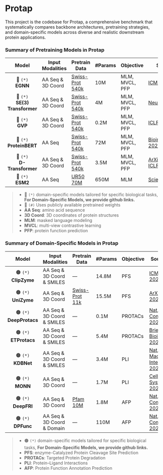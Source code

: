 
# Protap

This project is the codebase for Protap, a comprehensive benchmark that systematically compares backbone architectures, pretraining strategies, and domain-specific models across diverse and realistic downstream protein applications.

### Summary of Pretraining Models in Protap

|**Model** | **Input Modalities** | **Pretrain Data** | **#Params** | **Objective** | **Source** |
|:-------------:|----------------------|-------------------|-------------|---------------|------------|
| 🔴 `(*)` <br> **EGNN**          | AA Seq & 3D Coord  | [Swiss-Prot 540k](https://www.uniprot.org/uniprotkb?query=reviewed:true) | 10M  | MLM, MVCL, PFP | [ICML 2021](https://proceedings.mlr.press/v139/satorras21a.html)           |
| 🔴 `(*)` <br> **SE(3) Transformer** | AA Seq & 3D Coord | [Swiss-Prot 540k](https://www.uniprot.org/uniprotkb?query=reviewed:true) | 4M   | MLM, MVCL, PFP | [NeurIPS 2020](https://proceedings.neurips.cc/paper/2020/hash/15231a7ce4ba789d13b722cc5c955834-Abstract.html) |
| 🔴 `(*)` <br> **GVP**           | AA Seq & 3D Coord | [Swiss-Prot 540k](https://www.uniprot.org/uniprotkb?query=reviewed:true) | 0.2M | MLM, MVCL, PFP | [ICLR 2021](https://openreview.net/forum?id=1YLJDvSx6J4)                    |
| 🔴 `(*)` <br> **ProteinBERT**   | AA Seq           | [Swiss-Prot 540k](https://www.uniprot.org/uniprotkb?query=reviewed:true) | 72M  | MLM, MVCL, PFP | [Bioinformatics 2022](https://academic.oup.com/bioinformatics/article/38/8/2102/6502274) |
| 🔴 `(*)` <br> **D-Transformer** | AA Seq &  3D Coord | [Swiss-Prot 540k](https://www.uniprot.org/uniprotkb?query=reviewed:true) | 3.5M | MLM, MVCL, PFP | [ArXiv 2025](https://arxiv.org/abs/2502.06914), [ICLR 2023](https://openreview.net/forum?id=vZTp1oPV3PC) |
| 🔵 `(*)` <br> **ESM2**          | AA Seq           | [UR50 70M](https://www.uniprot.org/help/uniref)                      | 650M | MLM           | [Science 2023](https://www.science.org/doi/10.1126/science.ade2574)         |

> - 🔴 `(*)` domain-specific models tailored for specific biological tasks, **For Domain-Specific Models, we provide github links.**
> - 🔵 `(#)` Uses publicly available pretrained weights  
> - **AA Seq**: amino acid sequence  
> - **3D Coord**: 3D coordinates of protein structures   
> - **MLM**: masked language modeling  
> - **MVCL**: multi-view contrastive learning  
> - **PFP**: protein function prediction

### Summary of Domain-Specific Models in Protap

| **Model** | **Input Modalities** | **Pretrain Data** | **#Params** | **Objective** | **Source** |
|:----------:|----------------------|-------------------|-------------|---------------|------------|
| 🟤 `(*)` <br> **ClipZyme**   | AA Seq & 3D Coord & SMILES | —   | 14.8M  | PFS    | [ICML 2024](https://openreview.net/forum?id=0mYAK6Yhhm)                      |
| 🟤 `(*)` <br> **UniZyme**    | AA Seq & 3D Coord           | [Swiss-Prot 11k](https://www.uniprot.org/uniprotkb?query=reviewed:true) | 15.5M  | PFS    | [ArXiv 2025](https://arxiv.org/abs/2502.06914)                               |
| 🟤 `(*)` <br> **DeepProtacs**| AA Seq & 3D Coord & SMILES | —   | 0.1M   | PROTACs| [Nat. Comm 2022](https://www.nature.com/articles/s41467-022-34807-3)         |
| 🟤 `(*)` <br> **ETProtacs**  | AA Seq & 3D Coord & SMILES | —   | 5.4M   | PROTACs| [Brief Bioinf 2025](https://academic.oup.com/bib/article/26/1/bbae654/7948073) |
| 🟤 `(*)` <br> **KDBNet**     | AA Seq & 3D Coord & SMILES | —   | 3.4M   | PLI    | [Nat. Mach Intell 2023](https://www.nature.com/articles/s42256-023-00751-0)   |
| 🟤 `(*)` <br> **MONN**       | AA Seq & 3D Coord           | —   | 1.7M   | PLI    | [Cell Systems 2024](https://www.sciencedirect.com/science/article/pii/S2405471220300818) |
| 🟤 `(*)` <br> **DeepFRI**    | AA Seq & 3D Coord           | [Pfam 10M](https://pfam.xfam.org/)  | 1.8M   | AFP    | [Nat. Comm 2021](https://www.nature.com/articles/s41467-021-23303-9)         |
| 🟤 `(*)` <br> **DPFunc**     | AA Seq & 3D Coord & Domain  | —   | 110M   | AFP    | [Nat. Comm 2025](https://www.nature.com/articles/s41467-024-54816-8)         |

> - 🟤 `(*)` domain-specific models tailored for specific biological tasks, **For Domain-Specific Models, we provide github links.**
> - **PFS**: enzyme-Catalyzed Protein Cleavage Site Prediction  
> - **PROTACs**: Targeted Protein Degradation  
> - **PLI**: Protein–Ligand Interactions  
> - **AFP**: Protein Function Annotation Prediction



